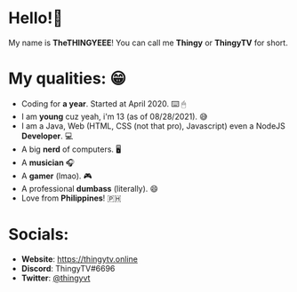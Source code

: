 <h1>Hello!👋</h1>

My name is **TheTHINGYEEE**!
You can call me **Thingy** or **ThingyTV** for short.

# My qualities: 😁
- Coding for **a year**. Started at April 2020. ⌨️ 🖱
- I am **young** cuz yeah, i'm 13 (as of 08/28/2021). 😅
- I am a Java, Web (HTML, CSS (not that pro), Javascript) even a NodeJS **Developer**. 💻
- A big **nerd** of computers. 🖥
- A **musician** 🎧
- A **gamer** (lmao). 🎮
- A professional **dumbass** (literally). 😄 
- Love from **Philippines**! 🇵🇭

# Socials:
- **Website**: https://thingytv.online
- **Discord**: ThingyTV#6696
- **Twitter**: <a href="https://twitter.com/thingyvt">@thingyvt</a>
